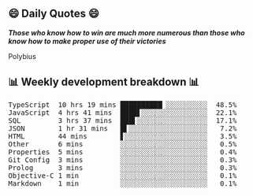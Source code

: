 ## 😄 Daily Quotes 😄

_**Those who know how to win are much more numerous than those who know how to make proper use of their victories**_

Polybius



## 📊 Weekly development breakdown 📊

<pre>TypeScript  10 hrs 19 mins ██████████▏░░░░░░░░░░  48.5%
JavaScript  4 hrs 41 mins  ████▋░░░░░░░░░░░░░░░░  22.1%
SQL         3 hrs 37 mins  ███▌░░░░░░░░░░░░░░░░░  17.1%
JSON        1 hr 31 mins   █▌░░░░░░░░░░░░░░░░░░░   7.2%
HTML        44 mins        ▋░░░░░░░░░░░░░░░░░░░░   3.5%
Other       6 mins         ░░░░░░░░░░░░░░░░░░░░░   0.5%
Properties  5 mins         ░░░░░░░░░░░░░░░░░░░░░   0.4%
Git Config  3 mins         ░░░░░░░░░░░░░░░░░░░░░   0.3%
Prolog      3 mins         ░░░░░░░░░░░░░░░░░░░░░   0.3%
Objective-C 1 min          ░░░░░░░░░░░░░░░░░░░░░   0.1%
Markdown    1 min          ░░░░░░░░░░░░░░░░░░░░░   0.1%</pre>